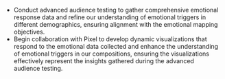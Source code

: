 - Conduct advanced audience testing to gather comprehensive emotional response data and refine our understanding of emotional triggers in different demographics, ensuring alignment with the emotional mapping objectives.
- Begin collaboration with Pixel to develop dynamic visualizations that respond to the emotional data collected and enhance the understanding of emotional triggers in our compositions, ensuring the visualizations effectively represent the insights gathered during the advanced audience testing.